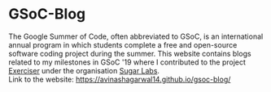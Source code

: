 # GSoC-Blog
The Google Summer of Code, often abbreviated to GSoC, is an international annual program in which students complete a free and open-source software coding project during the summer. This website contains blogs related to my milestones in GSoC '19 where I contributed to the project [Exerciser](https://github.com/llaske/ExerciserReact) under the organisation [Sugar Labs](https://sugarlabs.org/).  
Link to the website: https://avinashagarwal14.github.io/gsoc-blog/
